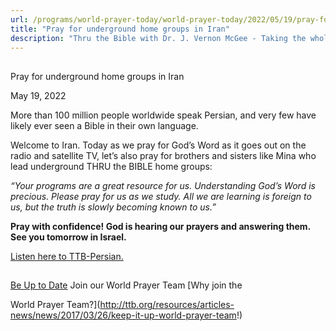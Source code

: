 ```yaml
---
url: /programs/world-prayer-today/world-prayer-today/2022/05/19/pray-for-underground-home-groups-in-iran
title: "Pray for underground home groups in Iran"
description: "Thru the Bible with Dr. J. Vernon McGee - Taking the whole Word to the whole world"
---
```







## 
 Pray for underground home groups in Iran


May 19, 2022




More than 100 million people worldwide speak Persian, and very few have likely ever seen a Bible in their own language.

Welcome to Iran. Today as we pray for God’s Word as it goes out on the radio and satellite TV, let’s also pray for brothers and sisters like Mina who lead underground THRU the BIBLE home groups:

*“Your programs are a great resource for us. Understanding God’s Word is precious. Please pray for us as we study. All we are learning is foreign to us, but the truth is slowly becoming known to us.”*

**Pray with confidence! God is hearing our prayers and answering them. See you tomorrow in Israel.**

[Listen here to TTB-Persian.](https://ttb.twr.org/home/day,0872/language,PES)







## 




[Be Up to Date](http://feeds.feedburner.com/WorldPrayerToday "World Prayer Today RSS Feed")
Join our World Prayer Team
[Why join the  

World Prayer Team?](http://ttb.org/resources/articles-news/news/2017/03/26/keep-it-up-world-prayer-team!)




